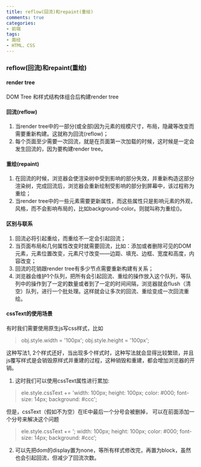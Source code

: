 ```yaml
---
title: reflow(回流)和repaint(重绘)	
comments: true
categories: 
- 前端
tags: 
- 面经
- HTML、CSS
---
```


### reflow(回流)和repaint(重绘)	

#### render tree

DOM Tree 和样式结构体组合后构建render tree

#### 回流(reflow)

1. 当render tree中的一部分(或全部)因为元素的规模尺寸，布局，隐藏等改变而需要重新构建。这就称为回流(reflow)；
2. 每个页面至少需要一次回流，就是在页面第一次加载的时候，这时候是一定会发生回流的，因为要构建render tree。

<!-- more -->

#### 重绘(repaint)

1. 在回流的时候，浏览器会使渲染树中受到影响的部分失效，并重新构造这部分渲染树，完成回流后，浏览器会重新绘制受影响的部分到屏幕中，该过程称为重绘；
2. 当render tree中的一些元素需要更新属性，而这些属性只是影响元素的外观，风格，而不会影响布局的，比如background-color。则就叫称为重绘()。

#### 区别与联系

1. 回流必将引起重绘，而重绘不一定会引起回流；
2. 当页面布局和几何属性改变时就需要回流，比如：添加或者删除可见的DOM元素，元素位置改变，元素尺寸改变——边距、填充、边框、宽度和高度，内容改变；
3. 回流的花销跟render tree有多少节点需要重新构建有关系；
4. 浏览器会维护1个队列，把所有会引起回流、重绘的操作放入这个队列，等队列中的操作到了一定的数量或者到了一定的时间间隔，浏览器就会flush（清空）队列，进行一个批处理。这样就会让多次的回流、重绘变成一次回流重绘。

#### cssText的使用场景

有时我们需要使用原生js写css样式，比如

> obj.style.width = '100px'; 
> obj.style.height = '100px'; 

这种写法1, 2个样式还好，当出现多个样式时，这种写法就会显得比较繁琐，并且js覆写样式是会销毁原样式并重建的过程，这种销毁和重建，都会增加浏览器的开销。

1. 这时我们可以使用cssText属性进行累加:

> ele.style.cssText += 'width: 100px; height: 100px; color: #000; font-size: 14px; background: #ccc'; 

但是，cssText（假如不为空）在IE中最后一个分号会被删掉， 可以在前面添加一个分号来解决这个问题

> ele.style.cssText += ‘; width: 100px; height: 100px; color: #000; font-size: 14px; background: #ccc’; 

2. 可以先把dom的display置为none，等所有样式修改完，再置为block，虽然也会引起回流，但减少了回流次数。
